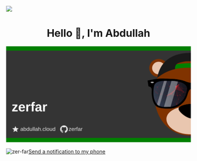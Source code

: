 ![](https://hit.yhype.me/github/profile?user_id=73560425)
<h1 align="center">Hello 👋, I'm Abdullah</h1>

![Picture](asset.png "Picture")

[//]: # (<p align="center"> <img src="https://komarev.com/ghpvc/?username=zer-far&label=Profile%20views&color=0e75b6&style=flat" alt="zer-far" /> </p>)

[//]: # (<p>&nbsp;<img align="left" src="https://github-readme-stats.vercel.app/api?username=zer-far&show_icons=true&locale=en" alt="zer-far" /></p>)

<p><img align="left" src="https://github-readme-streak-stats.herokuapp.com/?user=zer-far&" alt="zer-far" /></p>

[Send a notification to my phone](https://maker.ifttt.com/trigger/notification/with/key/ZgkgyZ_DG-FtKeONhF7vMsqiNgpOD-17vYtOktQLu1?value1=GitHub)
